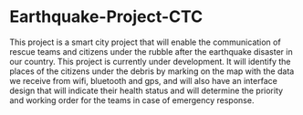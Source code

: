 # Earthquake-Project-CTC

This project is a smart city project that will enable the communication of rescue teams and citizens under the rubble after the earthquake disaster in our country.
This project is currently under development. It will identify the places of the citizens under the debris by marking on the map with the data we receive from wifi, bluetooth and gps, and will also have an interface design that will indicate their health status and will determine the priority and working order for the teams in case of emergency response.
